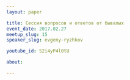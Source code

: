 ```yaml
---
layout: paper

title: Сессия вопросов и ответов от бывалых
event_date: 2017.02.27
meetup_slug: 15
speaker_slug: evgeny-ryzhkov

youtube_id: S2i4yP4l0tU

about: 

---
```


